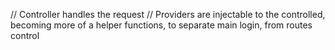 // Controller handles the request
// Providers are injectable to the controlled, becoming more of a helper functions, to separate main login, from routes control
